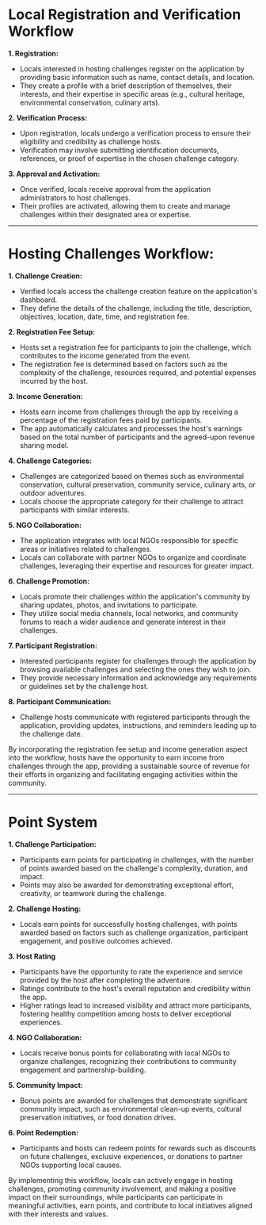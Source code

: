 # Local Registration and Verification Workflow

**1. Registration:**

- Locals interested in hosting challenges register on the application by providing basic information such as name, contact details, and location.
- They create a profile with a brief description of themselves, their interests, and their expertise in specific areas (e.g., cultural heritage, environmental conservation, culinary arts).

**2. Verification Process:**

- Upon registration, locals undergo a verification process to ensure their eligibility and credibility as challenge hosts.
- Verification may involve submitting identification documents, references, or proof of expertise in the chosen challenge category.

**3. Approval and Activation:**

- Once verified, locals receive approval from the application administrators to host challenges.
- Their profiles are activated, allowing them to create and manage challenges within their designated area or expertise.

---

# Hosting Challenges Workflow:

**1. Challenge Creation:**

- Verified locals access the challenge creation feature on the application's dashboard.
- They define the details of the challenge, including the title, description, objectives, location, date, time, and registration fee.

**2. Registration Fee Setup:**

- Hosts set a registration fee for participants to join the challenge, which contributes to the income generated from the event.
- The registration fee is determined based on factors such as the complexity of the challenge, resources required, and potential expenses incurred by the host.

**3. Income Generation:**

- Hosts earn income from challenges through the app by receiving a percentage of the registration fees paid by participants.
- The app automatically calculates and processes the host's earnings based on the total number of participants and the agreed-upon revenue sharing model.

**4. Challenge Categories:**

- Challenges are categorized based on themes such as environmental conservation, cultural preservation, community service, culinary arts, or outdoor adventures.
- Locals choose the appropriate category for their challenge to attract participants with similar interests.

**5. NGO Collaboration:**

- The application integrates with local NGOs responsible for specific areas or initiatives related to challenges.
- Locals can collaborate with partner NGOs to organize and coordinate challenges, leveraging their expertise and resources for greater impact.

**6. Challenge Promotion:**

- Locals promote their challenges within the application's community by sharing updates, photos, and invitations to participate.
- They utilize social media channels, local networks, and community forums to reach a wider audience and generate interest in their challenges.

**7. Participant Registration:**

- Interested participants register for challenges through the application by browsing available challenges and selecting the ones they wish to join.
- They provide necessary information and acknowledge any requirements or guidelines set by the challenge host.

**8. Participant Communication:**

- Challenge hosts communicate with registered participants through the application, providing updates, instructions, and reminders leading up to the challenge date.

By incorporating the registration fee setup and income generation aspect into the workflow, hosts have the opportunity to earn income from challenges through the app, providing a sustainable source of revenue for their efforts in organizing and facilitating engaging activities within the community.

---

# Point System

**1. Challenge Participation:**

- Participants earn points for participating in challenges, with the number of points awarded based on the challenge's complexity, duration, and impact.
- Points may also be awarded for demonstrating exceptional effort, creativity, or teamwork during the challenge.

**2. Challenge Hosting:**

- Locals earn points for successfully hosting challenges, with points awarded based on factors such as challenge organization, participant engagement, and positive outcomes achieved.

**3. Host Rating**

- Participants have the opportunity to rate the experience and service provided by the host after completing the adventure.
- Ratings contribute to the host's overall reputation and credibility within the app.
- Higher ratings lead to increased visibility and attract more participants, fostering healthy competition among hosts to deliver exceptional experiences.

**4. NGO Collaboration:**

- Locals receive bonus points for collaborating with local NGOs to organize challenges, recognizing their contributions to community engagement and partnership-building.

**5. Community Impact:**

- Bonus points are awarded for challenges that demonstrate significant community impact, such as environmental clean-up events, cultural preservation initiatives, or food donation drives.

**6. Point Redemption:**

- Participants and hosts can redeem points for rewards such as discounts on future challenges, exclusive experiences, or donations to partner NGOs supporting local causes.

By implementing this workflow, locals can actively engage in hosting challenges, promoting community involvement, and making a positive impact on their surroundings, while participants can participate in meaningful activities, earn points, and contribute to local initiatives aligned with their interests and values.
